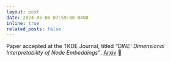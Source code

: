 ```yaml
---
layout: post
date: 2024-05-06 07:59:00-0400
inline: true
related_posts: false
---
```


Paper accepted at the TKDE Journal, titled *“DINE: Dimensional Interpretability of Node Embeddings”*. [Arxiv](https://arxiv.org/abs/2310.01162) 🎉